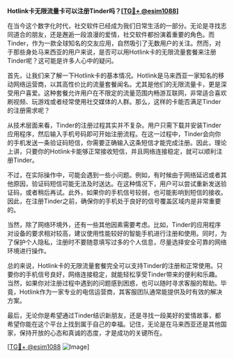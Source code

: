 **Hotlink卡无限流量卡可以注册Tinder吗？[[TG💪+ @esim1088](https://t.me/s/esim1088)]**

在当今这个数字化时代，社交软件已经成为我们日常生活的一部分。无论是寻找志同道合的朋友，还是邂逅一段浪漫的爱情，社交软件都扮演着重要的角色。而Tinder，作为一款全球知名的交友应用，自然吸引了无数用户的关注。然而，对于那些身处马来西亚的用户来说，是否可以用Hotlink卡的无限流量套餐来注册Tinder呢？这可能是许多人心中的疑问。

首先，让我们来了解一下Hotlink卡的基本情况。Hotlink是马来西亚一家知名的移动网络运营商，以其高性价比的流量套餐闻名。尤其是他们的无限流量卡，更是深受用户喜爱。这种套餐允许用户在不限定的流量范围内畅游互联网，非常适合喜欢刷视频、玩游戏或者经常使用社交媒体的人群。那么，这样的卡能否满足Tinder的注册需求呢？

从技术层面来看，Tinder的注册过程其实并不复杂。用户只需下载并安装Tinder应用程序，然后输入手机号码即可开始注册流程。在这一过程中，Tinder会向你的手机发送一条验证码短信，你需要正确输入这条短信才能完成注册。因此，理论上讲，只要你的Hotlink卡能够正常接收短信，并且网络连接稳定，就可以顺利注册Tinder。

不过，在实际操作中，可能会遇到一些小问题。例如，有时候由于网络延迟或者其他原因，验证码短信可能无法及时送达。在这种情况下，用户可以尝试重新发送验证码，或者稍后再试。此外，如果你的手机信号较弱，也可能影响到短信的接收。因此，在注册Tinder之前，确保你的手机处于良好的信号覆盖区域内是非常重要的。

当然，除了网络环境外，还有一些其他因素需要考虑。比如，Tinder的应用程序对设备的要求相对较高，建议使用性能较好的智能手机进行注册和使用。同时，为了保护个人隐私，注册时不要随意填写过多的个人信息，尽量选择安全可靠的网络环境进行操作。

总的来说，Hotlink卡的无限流量套餐完全可以支持Tinder的注册和正常使用。只要你的手机信号良好，网络连接稳定，就能轻松享受Tinder带来的便利和乐趣。当然，如果你对注册过程中遇到的问题感到困惑，也可以随时寻求客服的帮助。毕竟，Hotlink作为一家专业的电信运营商，其客服团队通常能提供及时有效的解决方案。

最后，无论你是希望通过Tinder结识新朋友，还是寻找一段美好的爱情故事，都希望你能在这个平台上找到属于自己的幸福。记住，无论是在马来西亚还是其他国家，保持开放的心态和真诚的态度，才是成功的关键所在。

[[TG💪+ @esim1088](https://t.me/s/esim1088) ![Image](https://i.postimg.cc/4NQfJmqS/Snipaste-2025-05-13-00-14-12.png)]